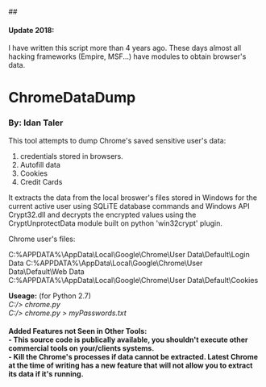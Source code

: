 ##<h4>Update 2018:</h4> I have written this script more than 4 years ago. These days almost all hacking frameworks (Empire, MSF...) have modules to obtain browser's data.

<h1>ChromeDataDump</h1>
<h3>By: Idan Taler</h3>
This tool attempts to dump Chrome's saved sensitive user's data:

1. credentials stored in browsers.
2. Autofill data
3. Cookies
4. Credit Cards

It extracts the data from the local broswer's files stored in Windows for the current active user using SQLiTE database commands and Windows API Crypt32.dll and decrypts the encrypted values using the CryptUnprotectData module built on python 'win32crypt' plugin.

Chrome user's files:

C:\%APPDATA%\AppData\Local\Google\Chrome\User Data\Default\Login Data
C:\%APPDATA%\AppData\Local\Google\Chrome\User Data\Default\Web Data
C:\%APPDATA%\AppData\Local\Google\Chrome\User Data\Default\Cookies 

**Useage:** (for Python 2.7)
<br>
*C:/> chrome.py*
<br>
*C:/> chrome.py > myPasswords.txt*

<h4>Added Features not Seen in Other Tools: <br>
- This source code is publically available, you shouldn't execute other commercial tools on your/clients systems. <br>
- Kill the Chrome's processes if data cannot be extracted. Latest Chrome at the time of writing has a new feature that will  not allow you to extract its data if it's running.</h4>
